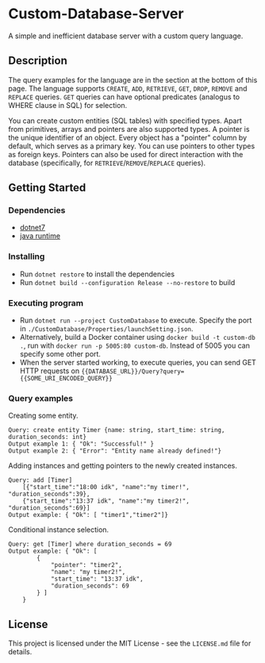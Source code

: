 # Custom-Database-Server

A simple and inefficient database server with a custom query language.

## Description

The query examples for the language are in the section at the bottom of this page. The language supports `CREATE`, `ADD`, `RETRIEVE`, `GET`, `DROP`, `REMOVE` and `REPLACE` queries. `GET` queries can have optional predicates (analogus to WHERE clause in SQL) for selection.  

You can create custom entities (SQL tables) with specified types. Apart from primitives, arrays and pointers are also supported types. A pointer is the unique identifier of an object. Every object has a "pointer" column by default, which serves as a primary key. You can use pointers to other types as foreign keys. Pointers can also be used for direct interaction with the database (specifically, for `RETRIEVE`/`REMOVE`/`REPLACE` queries).

## Getting Started

### Dependencies

* [dotnet7](https://dotnet.microsoft.com/en-us/download/dotnet/7.0)
* [java runtime](https://openjdk.org/)

### Installing

* Run `dotnet restore` to install the dependencies
* Run `dotnet build --configuration Release --no-restore` to build

### Executing program

* Run `dotnet run --project CustomDatabase` to execute. Specify the port in `./CustomDatabase/Properties/launchSetting.json`.
* Alternatively, build a Docker container using `docker build -t custom-db .`, run with `docker run -p 5005:80 custom-db`. Instead of 5005 you can specify some other port.
* When the server started working, to execute queries, you can send GET HTTP requests on `{{DATABASE_URL}}/Query?query={{SOME_URI_ENCODED_QUERY}}`

### Query examples
Creating some entity.
```
Query: create entity Timer {name: string, start_time: string, duration_seconds: int}
Output example 1: { "Ok": "Successful!" }
Output example 2: { "Error": "Entity name already defined!"}
```

Adding instances and getting pointers to the newly created instances.
```
Query: add [Timer] 
    [{"start_time":"18:00 idk", "name":"my timer!", "duration_seconds":39}, 
    {"start_time":"13:37 idk", "name":"my timer2!", "duration_seconds":69}]
Output example: { "Ok": [ "timer1","timer2"]}
```

Conditional instance selection.
```
Query: get [Timer] where duration_seconds = 69
Output example: { "Ok": [
        {
            "pointer": "timer2",
            "name": "my timer2!",
            "start_time": "13:37 idk",
            "duration_seconds": 69
        } ]
    }
```


## License

This project is licensed under the MIT License - see the `LICENSE.md` file for details.

